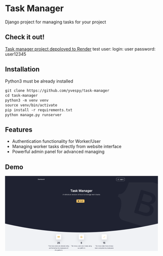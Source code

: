 # Task Manager

Django project for managing tasks for your project

## Check it out!

[Task manager project depoloyed to Render](https://task-manager-bkt2.onrender.com/)
test user:
login: user
password: user12345

## Installation

Python3 must be already installed

```shell
git clone https://github.com/yvespy/task-manager
cd task-manager
python3 -m venv venv
source venv/bin/activate
pip install -r requirements.txt
python manage.py runserver
```

## Features

* Authentication functionality for Worker/User
* Managing worker tasks directly from website interface
* Powerful admin panel for advanced managing

## Demo
![Website Interface](main_page.png)
